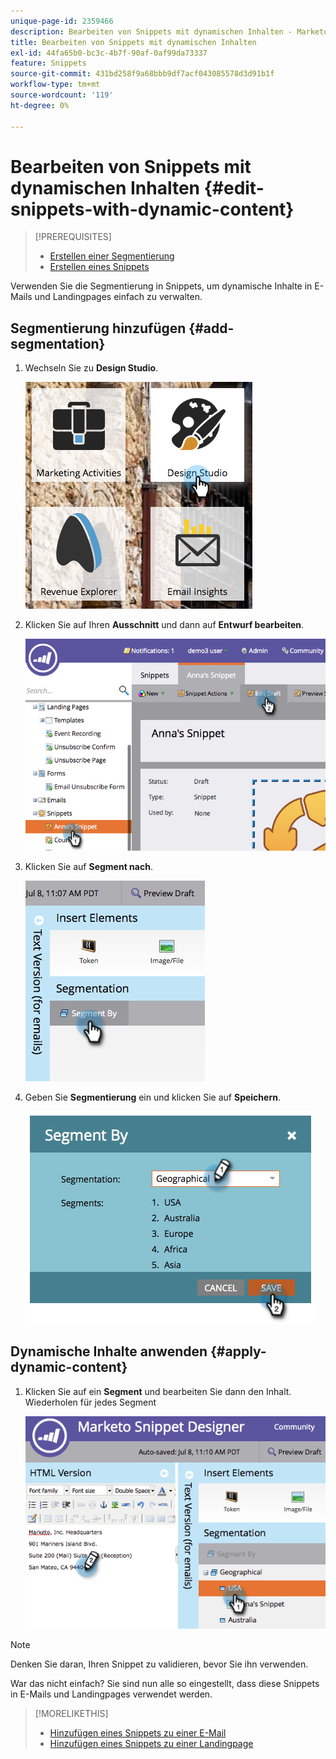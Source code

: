 ```yaml
---
unique-page-id: 2359466
description: Bearbeiten von Snippets mit dynamischen Inhalten - Marketo-Dokumente - Produktdokumentation
title: Bearbeiten von Snippets mit dynamischen Inhalten
exl-id: 44fa65b0-bc3c-4b7f-90af-0af99da73337
feature: Snippets
source-git-commit: 431bd258f9a68bbb9df7acf043085578d3d91b1f
workflow-type: tm+mt
source-wordcount: '119'
ht-degree: 0%

---
```


# Bearbeiten von Snippets mit dynamischen Inhalten {#edit-snippets-with-dynamic-content}

>[!PREREQUISITES]
>
>* [Erstellen einer Segmentierung](/help/marketo/product-docs/personalization/segmentation-and-snippets/segmentation/create-a-segmentation.md)
>* [Erstellen eines Snippets](/help/marketo/product-docs/personalization/segmentation-and-snippets/snippets/create-a-snippet.md)

Verwenden Sie die Segmentierung in Snippets, um dynamische Inhalte in E-Mails und Landingpages einfach zu verwalten.

## Segmentierung hinzufügen {#add-segmentation}

1. Wechseln Sie zu **Design Studio**.

   ![](assets/designstudio-1.png)

1. Klicken Sie auf Ihren **Ausschnitt** und dann auf **Entwurf bearbeiten**.

   ![](assets/image2014-9-16-8-3a59-3a14.png)

1. Klicken Sie auf **Segment nach**.

   ![](assets/image2014-9-16-8-3a59-3a27.png)

1. Geben Sie **Segmentierung** ein und klicken Sie auf **Speichern**.

   ![](assets/image2014-9-16-8-3a59-3a42.png)

## Dynamische Inhalte anwenden {#apply-dynamic-content}

1. Klicken Sie auf ein **Segment** und bearbeiten Sie dann den Inhalt. Wiederholen für jedes Segment

   ![](assets/image2014-9-16-8-3a59-3a59.png)

>[!NOTE]
>
>Denken Sie daran, Ihren Snippet zu validieren, bevor Sie ihn verwenden.

War das nicht einfach? Sie sind nun alle so eingestellt, dass diese Snippets in E-Mails und Landingpages verwendet werden.

>[!MORELIKETHIS]
>
>* [Hinzufügen eines Snippets zu einer E-Mail](/help/marketo/product-docs/email-marketing/general/functions-in-the-editor/add-a-snippet-to-an-email.md)
>* [Hinzufügen eines Snippets zu einer Landingpage](/help/marketo/product-docs/demand-generation/landing-pages/personalizing-landing-pages/add-a-snippet-to-a-landing-page.md)
